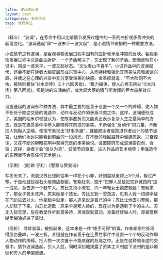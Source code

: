 ```yaml
---
title: 波澜迭起法
layout: post
categories: 表现手法
tags: 表现手法
---
```


〔释义〕 “波澜”，在写作中用以比喻情节发展过程中的一系列曲折或矛盾冲突的起落变化。“波澜迭起”即“一波未平一波又起”，是小说情节安排的一种重要方法。

小说情节之有波澜，是客观事物发展过程中固有的曲折和矛盾冲突的反映。客观事物发展过程中总是曲曲折折，一个矛盾解决了，又出现了新的矛盾。因而反映在小说中，则呈一波未平，一波又起状态。“文似看山不喜平”。小说作品中的波澜起伏，还会不断在读者大脑皮层形成兴奋中心，从而持续和强化其审美注意和阅读兴趣，并使之在心理的兴奋中充分享受审美的快感。金圣叹就说：“不大险则不大快，极险则极快”(《水浒传》三十六回夹批)，“极力摇曳，使人心痒无挠处”(《水浒传》第八回批)，都是讲的波澜曲折，或大起大落的情节所发挥的巨大审美效应力。

设置迭起的波澜有种种方法，其中最主要的是善于设置一个又一个的障碍，使人物不断处于顺逆交替的境遇中，动作与反动作的矛盾冲突之中。这样，波澜便形成了。美国的哈米尔顿就认为，使故事曲折而又能真正表示复杂人生之最简单的方法，就是在连贯事件中参入能障碍其前进的事实。不断强化“反动作”的力量，不断把人物抛入逆境，使情节表现出“好事多磨”，就能把读者驱策进作者设计的情节迷宫，让他们永远只能看到前面的一段风光，在不断的峰回路转中留连忘返，兴奋惊诧，又在不断的柳暗花明中获得充足的审美愉悦。设置障碍形成波澜要自然、合理；这样，读者才会“信以为真”，受情节的驱策，进入作品的艺术境界；牵强造作的东西就不会有任何艺术魅力。

〔示例〕 (美)欧·亨利：《警察与赞美诗》

写冬天来了，流浪汉苏比想同往年一样犯个小罪，好到监狱里蹲上3个月，躲过严寒。于是他就捡起石头砸商店橱窗。警察赶来，囿于“犯罪人总是犯完罪就跑的”这一成见，竟去追一个赶车人。苏比又扮小流氓，向一年轻女士嬉皮赖脸；警察来了，那女子竟未吱声，原来她是个妓女。苏比又到一雪茄店，见有人将一把绸伞放在门边进去对火，他拿起伞就走，那人追来说是自己的伞；苏比让他去叫警察，那人却软了下来，向苏比道歉：原来伞是那人捡的，现在以为是遇到了伞的主人。苏比入狱无望，后在教堂外听到赞美诗，灵魂受到震动，准备好好做人时，却被警察糊里糊涂抓进了监狱。

〔简析〕 寻衅滋事，被抓起来，这本来是一件“唾手可得”的事。作者却把它处理得层峦叠嶂，一波三折。关键就在作者善于在连贯性事件中设置一个个的反动作即人物动作的障碍，把人物一次次置于不能顺遂的处境之中。正是在这种顺与逆的交替中，情节波澜迭起，引人入胜，同时深刻地揭露了资本主义制度下法制的是非颠倒和穷人的辛酸遭遇。 